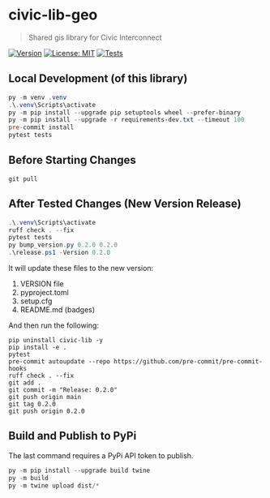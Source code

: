 # civic-lib-geo

> Shared gis library for Civic Interconnect

[![Version](https://img.shields.io/badge/version-0.2.0-blue)](https://github.com/civic-interconnect/civic-lib-geo/releases)
[![License: MIT](https://img.shields.io/badge/license-MIT-green.svg)](https://opensource.org/licenses/MIT)
[![Tests](https://github.com/civic-interconnect/civic-lib-geo/actions/workflows/tests.yml/badge.svg)](https://github.com/civic-interconnect/civic-lib-geo/actions/workflows/tests.yml)

## Local Development (of this library)

```powershell
py -m venv .venv
.\.venv\Scripts\activate
py -m pip install --upgrade pip setuptools wheel --prefer-binary
py -m pip install --upgrade -r requirements-dev.txt --timeout 100
pre-commit install
pytest tests
```

## Before Starting Changes

```shell
git pull
```

## After Tested Changes (New Version Release)

```powershell
.\.venv\Scripts\activate
ruff check . --fix
pytest tests
py bump_version.py 0.2.0 0.2.0
.\release.ps1 -Version 0.2.0
```

It will update these files to the new version:

1. VERSION file
2. pyproject.toml
3. setup.cfg
4. README.md (badges)

And then run the following:

```shell
pip uninstall civic-lib -y
pip install -e .
pytest
pre-commit autoupdate --repo https://github.com/pre-commit/pre-commit-hooks
ruff check . --fix
git add .
git commit -m "Release: 0.2.0"
git push origin main
git tag 0.2.0
git push origin 0.2.0
```


## Build and Publish to PyPi

The last command requires a PyPi API token to publish.

```powershell
py -m pip install --upgrade build twine
py -m build
py -m twine upload dist/*
```
